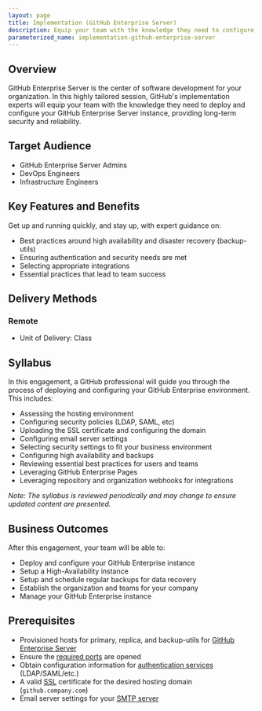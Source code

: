 ```yaml
---
layout: page
title: Implementation (GitHub Enterprise Server)
description: Equip your team with the knowledge they need to configure and manage your GitHub Enterprise Server account.
parameterized_name: implementation-github-enterprise-server
---
```


## Overview

GitHub Enterprise Server is the center of software development for your organization. In this highly tailored session, GitHub's implementation experts will equip your team with the knowledge they need to deploy and configure your GitHub Enterprise Server instance, providing long-term security and reliability.

## Target Audience

- GitHub Enterprise Server Admins
- DevOps Engineers
- Infrastructure Engineers

## Key Features and Benefits

Get up and running quickly, and stay up, with expert guidance on:
- Best practices around high availability and disaster recovery (backup-utils)
- Ensuring authentication and security needs are met
- Selecting appropriate integrations
- Essential practices that lead to team success

## Delivery Methods

### Remote

- Unit of Delivery: Class

## Syllabus

In this engagement, a GitHub professional will guide you through the process of deploying and configuring your GitHub Enterprise environment. This includes:

- Assessing the hosting environment
- Configuring security policies (LDAP, SAML, etc)
- Uploading the SSL certificate and configuring the domain
- Configuring email server settings
- Selecting security settings to fit your business environment
- Configuring high availability and backups
- Reviewing essential best practices for users and teams
- Leveraging GitHub Enterprise Pages
- Leveraging repository and organization webhooks for integrations

_Note: The syllabus is reviewed periodically and may change to ensure updated content are presented._

## Business Outcomes

After this engagement, your team will be able to:

- Deploy and configure your GitHub Enterprise instance
- Setup a High-Availability instance
- Setup and schedule regular backups for data recovery
- Establish the organization and teams for your company
- Manage your GitHub Enterprise instance

## Prerequisites

- Provisioned hosts for primary, replica, and backup-utils for [GitHub Enterprise Server](https://help.github.com/enterprise/admin/guides/installation/)
- Ensure the [required ports](https://help.github.com/enterprise/admin/guides/installation/network-ports/) are opened
- Obtain configuration information for [authentication services](https://help.github.com/enterprise/admin/guides/user-management/authenticating-users-for-your-github-enterprise-server-instance/) (LDAP/SAML/etc.)
- A valid [SSL](https://help.github.com/enterprise/admin/guides/installation/configuring-a-hostname/) certificate for the desired hosting domain (`github.company.com`)
- Email server settings for your [SMTP server](https://help.github.com/enterprise/admin/guides/user-management/configuring-email-for-notifications/)
